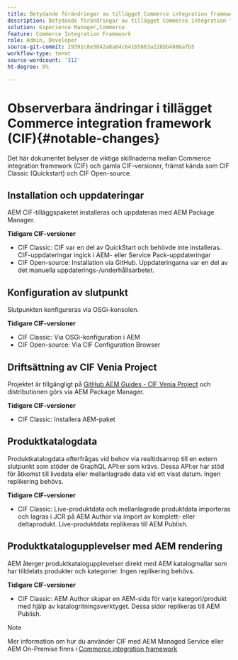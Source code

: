 ```yaml
---
title: Betydande förändringar av tillägget Commerce integration framework (CIF)
description: Betydande förändringar av tillägget Commerce integration framework (CIF) jämfört med tidigare CIF-versioner.
solution: Experience Manager,Commerce
feature: Commerce Integration Framework
role: Admin, Developer
source-git-commit: 29391c8e3042a8a04c64165663a228bb4886afb5
workflow-type: tm+mt
source-wordcount: '312'
ht-degree: 0%

---
```


# Observerbara ändringar i tillägget Commerce integration framework (CIF){#notable-changes}

Det här dokumentet belyser de viktiga skillnaderna mellan Commerce integration framework (CIF) och gamla CIF-versioner, främst kända som CIF Classic (Quickstart) och CIF Open-source.

## Installation och uppdateringar

AEM CIF-tilläggspaketet installeras och uppdateras med AEM Package Manager.

**Tidigare CIF-versioner**

* CIF Classic: CIF var en del av QuickStart och behövde inte installeras. CIF-uppdateringar ingick i AEM- eller Service Pack-uppdateringar
* CIF Open-source: Installation via GitHub. Uppdateringarna var en del av det manuella uppdaterings-/underhållsarbetet.

## Konfiguration av slutpunkt

Slutpunkten konfigureras via OSGi-konsolen.

**Tidigare CIF-versioner**

* CIF Classic: Via OSGi-konfiguration i AEM
* CIF Open-source: Via CIF Configuration Browser

## Driftsättning av CIF Venia Project

Projektet är tillgängligt på [GitHub AEM Guides - CIF Venia Project](https://github.com/adobe/aem-cif-guides-venia) och distributionen görs via AEM Package Manager.

**Tidigare CIF-versioner**

* CIF Classic: Installera AEM-paket

## Produktkatalogdata

Produktkatalogdata efterfrågas vid behov via realtidsanrop till en extern slutpunkt som stöder de GraphQL API:er som krävs. Dessa API:er har stöd för åtkomst till livedata eller mellanlagrade data vid ett visst datum. Ingen replikering behövs.

**Tidigare CIF-versioner**

* CIF Classic: Live-produktdata och mellanlagrade produktdata importeras och lagras i JCR på AEM Author via import av komplett- eller deltaprodukt. Live-produktdata replikeras till AEM Publish.

## Produktkatalogupplevelser med AEM rendering

AEM återger produktkatalogupplevelser direkt med AEM katalogmallar som har tilldelats produkter och kategorier. Ingen replikering behövs.

**Tidigare CIF-versioner**

* CIF Classic: AEM Author skapar en AEM-sida för varje kategori/produkt med hjälp av katalogritningsverktyget. Dessa sidor replikeras till AEM Publish.

>[!NOTE]
>
>Mer information om hur du använder CIF med AEM Managed Service eller AEM On-Premise finns i [Commerce integration framework](https://www.adobe.io/apis/experiencecloud/commerce-integration-framework/getting-started.html)

